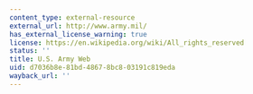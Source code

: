 ```yaml
---
content_type: external-resource
external_url: http://www.army.mil/
has_external_license_warning: true
license: https://en.wikipedia.org/wiki/All_rights_reserved
status: ''
title: U.S. Army Web
uid: d7036b8e-81bd-4867-8bc8-03191c819eda
wayback_url: ''
---
```

